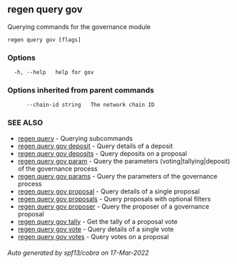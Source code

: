 ## regen query gov

Querying commands for the governance module

```
regen query gov [flags]
```

### Options

```
  -h, --help   help for gov
```

### Options inherited from parent commands

```
      --chain-id string   The network chain ID
```

### SEE ALSO

* [regen query](regen_query.md)	 - Querying subcommands
* [regen query gov deposit](regen_query_gov_deposit.md)	 - Query details of a deposit
* [regen query gov deposits](regen_query_gov_deposits.md)	 - Query deposits on a proposal
* [regen query gov param](regen_query_gov_param.md)	 - Query the parameters (voting|tallying|deposit) of the governance process
* [regen query gov params](regen_query_gov_params.md)	 - Query the parameters of the governance process
* [regen query gov proposal](regen_query_gov_proposal.md)	 - Query details of a single proposal
* [regen query gov proposals](regen_query_gov_proposals.md)	 - Query proposals with optional filters
* [regen query gov proposer](regen_query_gov_proposer.md)	 - Query the proposer of a governance proposal
* [regen query gov tally](regen_query_gov_tally.md)	 - Get the tally of a proposal vote
* [regen query gov vote](regen_query_gov_vote.md)	 - Query details of a single vote
* [regen query gov votes](regen_query_gov_votes.md)	 - Query votes on a proposal

###### Auto generated by spf13/cobra on 17-Mar-2022

